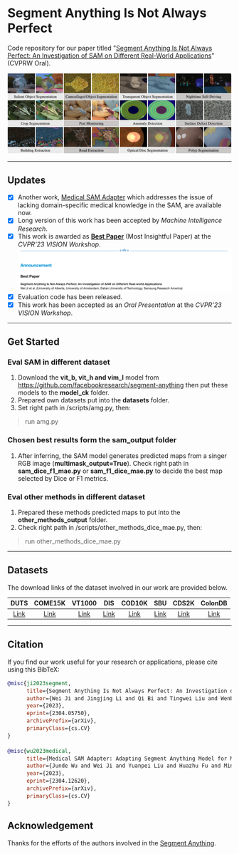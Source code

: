 # Segment Anything Is Not Always Perfect
Code repository for our paper titled "[Segment Anything Is Not Always Perfect: An Investigation of SAM on Different Real-World Applications](https://arxiv.org/abs/2304.05750)" (CVPRW Oral). 

![avatar](https://github.com/LiuTingWed/SAM-Not-Perfect/blob/main/sample.png)

------

## Updates
+ [x] Another work, [Medical SAM Adapter](https://arxiv.org/abs/2304.12620) which addresses the issue of lacking domain-specific medical knowledge in the SAM, are available now.
+ [x] Long version of this work has been accepted by *Machine Intelligence Research*.
+ [x] This work is awarded as **[Best Paper](https://vision-based-industrial-inspection.github.io/cvpr-2023/)** (Most Insightful Paper) at the *CVPR'23 VISION Workshop*.
      ![avatar](https://github.com/LiuTingWed/SAM-Not-Perfect/blob/main/announcement.png)
+ [x] Evaluation code has been released.
+ [x] This work has been accepted as an *Oral Presentation* at the *CVPR'23 VISION Workshop*.

-------

## Get Started
### Eval SAM in different dataset
1. Download the **vit_b, vit_h and vim_l** model from https://github.com/facebookresearch/segment-anything then put these models to the **model_ck** folder.
2. Prepared own datasets put into the **datasets** folder.
3. Set right path in /scripts/amg.py, then:
> run amg.py
### Chosen best results form the sam_output folder
1. After inferring, the SAM model generates predicted maps from a singer RGB image (**multimask_output=True**). Check right path in **sam_dice_f1_mae.py** or **sam_f1_dice_mae.py** to decide the best map selected by Dice or F1 metrics. 
### Eval other methods in different dataset
1. Prepared these methods predicted maps to put into the **other_methods_output** folder.
2. Check right path in /scripts/other_methods_dice_mae.py, then:
> run other_methods_dice_mae.py
-------


## Datasets

The download links of the dataset involved in our work are provided below.

DUTS | COME15K | VT1000 | DIS | COD10K | SBU | CDS2K | ColonDB 
 :-: | :-: | :-: | :-: | :-: | :-: | :-: | :-:
[Link](http://saliencydetection.net/duts/) | [Link](https://github.com/jingzhang617/cascaded_rgbd_sod) | [Link](https://github.com/lz118/RGBT-Salient-Object-Detection) | [Link](https://xuebinqin.github.io/dis/index.html) | [Link](https://dengpingfan.github.io/pages/COD.html) | [Link](https://www3.cs.stonybrook.edu/~cvl/projects/shadow_noisy_label/index.html) | [Link](https://github.com/DengPingFan/CSU) | [Link](http://vi.cvc.uab.es/colon-qa/cvccolondb/) 

-------

## Citation
If you find our work useful for your research or applications, please cite using this BibTeX:
```bibtex
@misc{ji2023segment,
      title={Segment Anything Is Not Always Perfect: An Investigation of SAM on Different Real-world Applications}, 
      author={Wei Ji and Jingjing Li and Qi Bi and Tingwei Liu and Wenbo Li and Li Cheng},
      year={2023},
      eprint={2304.05750},
      archivePrefix={arXiv},
      primaryClass={cs.CV}
}

@misc{wu2023medical,
      title={Medical SAM Adapter: Adapting Segment Anything Model for Medical Image Segmentation}, 
      author={Junde Wu and Wei Ji and Yuanpei Liu and Huazhu Fu and Min Xu and Yanwu Xu and Yueming Jin},
      year={2023},
      eprint={2304.12620},
      archivePrefix={arXiv},
      primaryClass={cs.CV}
}
```

## Acknowledgement

Thanks for the efforts of the authors involved in the [Segment Anything](https://github.com/facebookresearch/segment-anything). 

